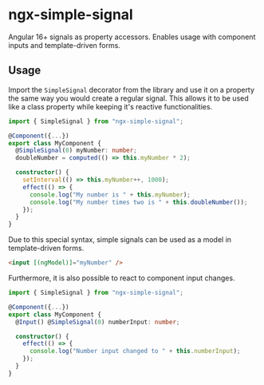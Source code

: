 # ngx-simple-signal

Angular 16+ signals as property accessors. Enables usage with component inputs and template-driven forms.

## Usage

Import the `SimpleSignal` decorator from the library and use it on a property the same way you would create a regular signal. This allows it to be used like a class property while keeping it's reactive functionalities.

```ts
import { SimpleSignal } from "ngx-simple-signal";

@Component({...})
export class MyComponent {
  @SimpleSignal(0) myNumber: number;
  doubleNumber = computed(() => this.myNumber * 2);

  constructor() {
    setInterval(() => this.myNumber++, 1000);
    effect(() => {
      console.log("My number is " + this.myNumber);
      console.log("My number times two is " + this.doubleNumber());
    });
  }
}
```

Due to this special syntax, simple signals can be used as a model in template-driven forms.

```html
<input [(ngModel)]="myNumber" />
```

Furthermore, it is also possible to react to component input changes.

```ts
import { SimpleSignal } from "ngx-simple-signal";

@Component({...})
export class MyComponent {
  @Input() @SimpleSignal(0) numberInput: number;

  constructor() {
    effect(() => {
      console.log("Number input changed to " + this.numberInput);
    });
  }
}
```
